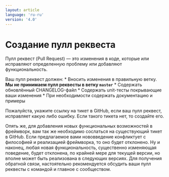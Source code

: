 ```yaml
---
layout: article
language: 'ru-ru'
version: '4.0'
---
```


# Создание пулл реквеста

Пулл реквест (Pull Request) — это изменения в коде, которые или исправляют определенную проблему или добавляют функциональность.

Ваш пулл реквест должен: * Вносить изменения в правильную ветку. **Мы не принимаем пулл реквесты в ветку `master`** * Содержать обновлённый CHANGELOG-файл * Содержать unit-тесты покрывающие ваши изменения * При необходимости содержать документацию и примеры

Пожалуйста, укажите ссылку на тикет в GitHub, если ваш пулл реквест, исправляет какую либо ошибку. Если такого тикета нет, то создайте его.

Опять же, для добавления новых функциональных возможностей в фреймворк, вам так же необходимо сослаться на существующий тикет в GitHub. Если предлагаемое вами нововведение конфликтует с философией и реализацией фреймворка, то оно будет отклонено. Ну и наконец, любая новая функциональность, существенно изменяющая поведение, будет отклонена, по крайней мере для текущей версии, но вполне может быть реализована в следующих версиях. Для получения обратной связи, настоятельно рекомендуется обсудить ваши пулл реквесты с командой и главное с сообществом.